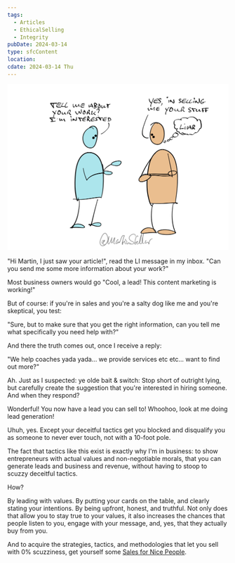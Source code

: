 ```yaml
---
tags:
  - Articles
  - EthicalSelling
  - Integrity
pubDate: 2024-03-14
type: sfcContent
location: 
cdate: 2024-03-14 Thu
---
```


![](Media/SalesFlowCoach.app_How-to-generate-leads-without-lying-or-scuzzy-tactics_MartinStellar.jpg)

"Hi Martin, I just saw your article!", read the LI message in my inbox. "Can you send me some more information about your work?"

Most business owners would go "Cool, a lead! This content marketing is working!"

But of course: if you're in sales and you're a salty dog like me and you're skeptical, you test:

"Sure, but to make sure that you get the right information, can you tell me what specifically you need help with?"

And there the truth comes out, once I receive a reply:

"We help coaches yada yada... we provide services etc etc... want to find out more?"

Ah. Just as I suspected: ye olde bait & switch: Stop short of outright lying, but carefully create the suggestion that you're interested in hiring someone. And when they respond?

Wonderful! You now have a lead you can sell to! Whoohoo, look at me doing lead generation!

Uhuh, yes. Except your deceitful tactics get you blocked and disqualify you as someone to never ever touch, not with a 10-foot pole.

The fact that tactics like this exist is exactly why I'm in business: to show entrepreneurs with actual values and non-negotiable morals, that you can generate leads and business and revenue, without having to stoop to scuzzy deceitful tactics.

How?

By leading with values. By putting your cards on the table, and clearly stating your intentions. By being upfront, honest, and truthful. Not only does that allow you to stay true to your values, it also increases the chances that people listen to you, engage with your message, and, yes, that they actually buy from you.

And to acquire the strategies, tactics, and methodologies that let you sell with 0% scuzziness, get yourself some [Sales for Nice People](https://martinstellar.com/leap-ethical-selling-framework/).
